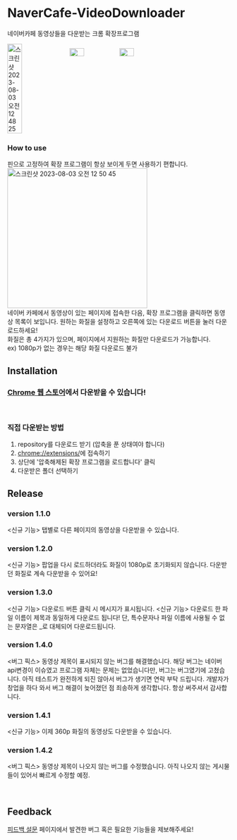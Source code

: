 # NaverCafe-VideoDownloader
네이버카페 동영상들을 다운받는 크롬 확장프로그램

<div style="display: flex;">
    <img style="width: 30%;" alt="스크린샷 2023-08-03 오전 12 48 25" src="https://github.com/Hangyeol-SSeo/NaverCafe-VideoDownloader/assets/52482199/a42a2904-99ad-4c41-9c3a-6878787f4991">
    <div style="margin-left: 30px;">
        <img style="width: 30%;" alt="스크린샷 2023-08-03 오전 12 49 47" src="https://github.com/Hangyeol-SSeo/NaverCafe-VideoDownloader/assets/52482199/d14a6bf8-9733-4e00-a504-f84c8619eb6f">
        <img style="width: 30%; margin-top: 10px;" alt="스크린샷 2023-08-03 오전 1 02 02" src="https://github.com/Hangyeol-SSeo/NaverCafe-VideoDownloader/assets/52482199/14394204-9d7b-48d4-b8ba-a6783b7a2e62">
    </div>
</div>

### How to use
핀으로 고정하여 확장 프로그램이 항상 보이게 두면 사용하기 편합니다. <br/>
<img width="317" alt="스크린샷 2023-08-03 오전 12 50 45" src="https://github.com/Hangyeol-SSeo/NaverCafe-VideoDownloader/assets/52482199/f746203e-a8cb-478b-8903-8206e874ceb6">
<br/>
네이버 카페에서 동영상이 있는 페이지에 접속한 다음, 확장 프로그램을 클릭하면 동영상 목록이 보입니다.
원하는 화질을 설정하고 오른쪽에 있는 다운로드 버튼을 눌러 다운로드하세요! <br/>
화질은 총 4가지가 있으며, 페이지에서 지원하는 화질만 다운로드가 가능합니다. <br/>
ex) 1080p가 없는 경우는 해당 화질 다운로드 불가
<br/>

## Installation
### [Chrome 웹 스토어](https://chrome.google.com/webstore/detail/navercafe-video-downloade/glclhpipfpfammoflcfnknnlddkgpdoe?utm_source=app-launcher&authuser=0)에서 다운받을 수 있습니다!
<br/>

### 직접 다운받는 방법
1. repository를 다운로드 받기 (압축을 푼 상태여야 합니다)
2. [chrome://extensions/](chrome://extensions/)에 접속하기
3. 상단에 '압축해제된 확장 프로그램을 로드합니다' 클릭
4. 다운받은 폴더 선택하기

## Release
### version 1.1.0
<신규 기능> 탭별로 다른 페이지의 동영상을 다운받을 수 있습니다.

### version 1.2.0
<신규 기능> 팝업을 다시 로드하더라도 화질이 1080p로 초기화되지 않습니다.
다운받던 화질로 계속 다운받을 수 있어요!

### version 1.3.0
<신규 기능> 다운로드 버튼 클릭 시 메시지가 표시됩니다.
<신규 기능> 다운로드 한 파일 이름이 제목과 동일하게 다운로드 됩니다!
단, 특수문자나 파일 이름에 사용될 수 없는 문자열은 _로 대체되어 다운로드됩니다.

### version 1.4.0
<버그 픽스> 동영상 제목이 표시되지 않는 버그를 해결했습니다.
해당 버그는 네이버 api변경이 이슈였고 프로그램 자체는 문제는 없었습니다만, 버그는 버그였기에 고쳤습니다.
아직 테스트가 완전하게 되진 않아서 버그가 생기면 연락 부탁 드립니다.
개발자가 창업을 하다 와서 버그 해결이 늦어졌던 점 죄송하게 생각합니다. 항상 써주셔서 감사합니다.

### version 1.4.1
<신규 기능> 이제 360p 화질의 동영상도 다운받을 수 있습니다.

### version 1.4.2
<버그 픽스> 동영상 제목이 나오지 않는 버그를 수정했습니다.
아직 나오지 않는 게시물들이 있어서 빠르게 수정할 예정.

<br/>

## Feedback
[피드백 설문](https://forms.gle/HdbKUMvxQDUXVCo67) 페이지에서 발견한 버그 혹은 필요한 기능들을 제보해주세요!
